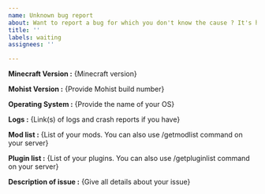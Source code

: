```yaml
---
name: Unknown bug report
about: Want to report a bug for which you don't know the cause ? It's here !
title: ''
labels: waiting
assignees: ''

---
```


<!-- ISSUE_TEMPLATE_3 -> IMPORTANT: DO NOT DELETE THIS LINE.-->

<!-- Thank you for reporting ! Please note that issues can take a lot of time to be fixed and there is no eta.-->

<!-- If you don't know where to upload your logs and crash reports, you can use these websites : -->
<!-- https://paste.ubuntu.com/ (recommended) -->
<!-- https://mclo.gs -->
<!-- https://haste.mohistmc.com -->
<!-- https://pastebin.com -->

<!-- TO FILL THIS TEMPLATE, YOU NEED TO REPLACE THE {} BY WHAT YOU WANT -->

**Minecraft Version :** {Minecraft version}

**Mohist Version :** {Provide Mohist build number}

**Operating System :** {Provide the name of your OS}

**Logs :** {Link(s) of logs and crash reports if you have}

**Mod list :** {List of your mods. You can also use /getmodlist command on your server}

**Plugin list :** {List of your plugins. You can also use /getpluginlist command on your server}

**Description of issue :** {Give all details about your issue}
